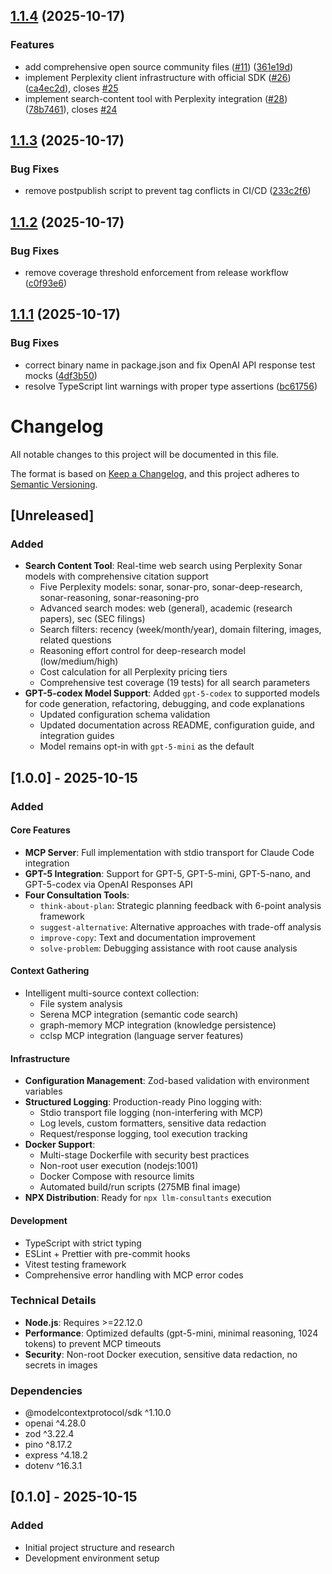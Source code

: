 ## [1.1.4](https://github.com/effatico/kortx-mcp/compare/v1.1.3...v1.1.4) (2025-10-17)

### Features

- add comprehensive open source community files ([#11](https://github.com/effatico/kortx-mcp/issues/11)) ([361e19d](https://github.com/effatico/kortx-mcp/commit/361e19d2bee89e9f60347168b1594e4d9f350292))
- implement Perplexity client infrastructure with official SDK ([#26](https://github.com/effatico/kortx-mcp/issues/26)) ([ca4ec2d](https://github.com/effatico/kortx-mcp/commit/ca4ec2d625eed82d85f6adae35215f136980840f)), closes [#25](https://github.com/effatico/kortx-mcp/issues/25)
- implement search-content tool with Perplexity integration ([#28](https://github.com/effatico/kortx-mcp/issues/28)) ([78b7461](https://github.com/effatico/kortx-mcp/commit/78b7461fda05be84d11db025201db71c2faadb0c)), closes [#24](https://github.com/effatico/kortx-mcp/issues/24)

## [1.1.3](https://github.com/effatico/kortx-mcp/compare/v1.1.2...v1.1.3) (2025-10-17)

### Bug Fixes

- remove postpublish script to prevent tag conflicts in CI/CD ([233c2f6](https://github.com/effatico/kortx-mcp/commit/233c2f65665aeb70e60b64fd38930aa4a52d0d5a))

## [1.1.2](https://github.com/effatico/kortx-mcp/compare/v1.1.1...v1.1.2) (2025-10-17)

### Bug Fixes

- remove coverage threshold enforcement from release workflow ([c0f93e6](https://github.com/effatico/kortx-mcp/commit/c0f93e6d76a7e591866d777d369b158d2973428f))

## [1.1.1](https://github.com/effatico/kortx-mcp/compare/v1.1.0...v1.1.1) (2025-10-17)

### Bug Fixes

- correct binary name in package.json and fix OpenAI API response test mocks ([4df3b50](https://github.com/effatico/kortx-mcp/commit/4df3b506044399eb9c45946bd18a29f85fceded0))
- resolve TypeScript lint warnings with proper type assertions ([bc61756](https://github.com/effatico/kortx-mcp/commit/bc61756fa84db99d5e84ca2d8dfcadbf268dfdc1))

# Changelog

All notable changes to this project will be documented in this file.

The format is based on [Keep a Changelog](https://keepachangelog.com/en/1.0.0/),
and this project adheres to [Semantic Versioning](https://semver.org/spec/v2.0.0.html).

## [Unreleased]

### Added

- **Search Content Tool**: Real-time web search using Perplexity Sonar models with comprehensive citation support
  - Five Perplexity models: sonar, sonar-pro, sonar-deep-research, sonar-reasoning, sonar-reasoning-pro
  - Advanced search modes: web (general), academic (research papers), sec (SEC filings)
  - Search filters: recency (week/month/year), domain filtering, images, related questions
  - Reasoning effort control for deep-research model (low/medium/high)
  - Cost calculation for all Perplexity pricing tiers
  - Comprehensive test coverage (19 tests) for all search parameters
- **GPT-5-codex Model Support**: Added `gpt-5-codex` to supported models for code generation, refactoring, debugging, and code explanations
  - Updated configuration schema validation
  - Updated documentation across README, configuration guide, and integration guides
  - Model remains opt-in with `gpt-5-mini` as the default

## [1.0.0] - 2025-10-15

### Added

#### Core Features

- **MCP Server**: Full implementation with stdio transport for Claude Code integration
- **GPT-5 Integration**: Support for GPT-5, GPT-5-mini, GPT-5-nano, and GPT-5-codex via OpenAI Responses API
- **Four Consultation Tools**:
  - `think-about-plan`: Strategic planning feedback with 6-point analysis framework
  - `suggest-alternative`: Alternative approaches with trade-off analysis
  - `improve-copy`: Text and documentation improvement
  - `solve-problem`: Debugging assistance with root cause analysis

#### Context Gathering

- Intelligent multi-source context collection:
  - File system analysis
  - Serena MCP integration (semantic code search)
  - graph-memory MCP integration (knowledge persistence)
  - cclsp MCP integration (language server features)

#### Infrastructure

- **Configuration Management**: Zod-based validation with environment variables
- **Structured Logging**: Production-ready Pino logging with:
  - Stdio transport file logging (non-interfering with MCP)
  - Log levels, custom formatters, sensitive data redaction
  - Request/response logging, tool execution tracking
- **Docker Support**:
  - Multi-stage Dockerfile with security best practices
  - Non-root user execution (nodejs:1001)
  - Docker Compose with resource limits
  - Automated build/run scripts (275MB final image)
- **NPX Distribution**: Ready for `npx llm-consultants` execution

#### Development

- TypeScript with strict typing
- ESLint + Prettier with pre-commit hooks
- Vitest testing framework
- Comprehensive error handling with MCP error codes

### Technical Details

- **Node.js**: Requires >=22.12.0
- **Performance**: Optimized defaults (gpt-5-mini, minimal reasoning, 1024 tokens) to prevent MCP timeouts
- **Security**: Non-root Docker execution, sensitive data redaction, no secrets in images

### Dependencies

- @modelcontextprotocol/sdk ^1.10.0
- openai ^4.28.0
- zod ^3.22.4
- pino ^8.17.2
- express ^4.18.2
- dotenv ^16.3.1

## [0.1.0] - 2025-10-15

### Added

- Initial project structure and research
- Development environment setup
